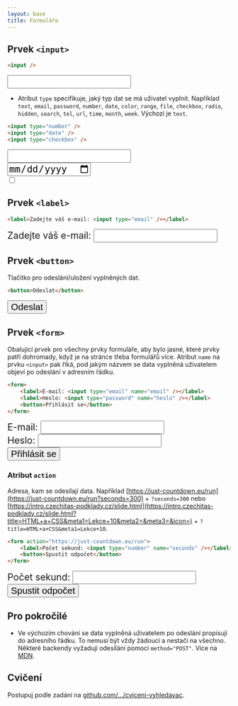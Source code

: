 ```yaml
---
layout: base
title: Formuláře
---
```


## Prvek `<input>`

```html
<input />
```

<input style="font-size: 1.5em;" />

- Atribut `type` specifikuje, jaký typ dat se má uživatel vyplnit. Například `text`, `email`, `password`, `number`, `date`, `color`, `range`, `file`, `checkbox`, `radio`, `hidden`, `search`, `tel`, `url`, `time`, `month`, `week`. Výchozí je `text`.

```html
<input type="number" />
<input type="date" />
<input type="checkbox" />
```

<input style="font-size: 1.5em;" type="number" /><br />
<input style="font-size: 1.5em;" type="date" /><br />
<input style="font-size: 1.5em;" type="checkbox" />

## Prvek `<label>`

```html
<label>Zadejte váš e-mail: <input type="email" /></label>
```

<label style="font-size: 1.5em;">Zadejte váš e-mail: <input type="email" style="font-size: inherit;" /></label>

## Prvek `<button>`

Tlačítko pro odeslání/uložení vyplněných dat.

```html
<button>Odeslat</button>
```

<button style="font-size: 1.5em;">Odeslat</button>

## Prvek `<form>`

Obalující prvek pro všechny prvky formuláře, aby bylo jasné, které prvky patří dohromady, když je na stránce třeba formulářů více. Atribut `name` na prvku `<input>` pak říká, pod jakým názvem se data vyplněná uživatelem objeví po odeslání v adresním řádku.

```html
<form>
	<label>E-mail: <input type="email" name="email" /></label>
	<label>Heslo: <input type="password" name="heslo" /></label>
	<button>Přihlásit se</button>
</form>
```

<form style="font-size: 1.5em;">
	<label style="display: block;">E-mail: <input type="email" name="email" style="font-size: inherit;" /></label>
	<label style="display: block;">Heslo: <input type="password" name="heslo" style="font-size: inherit;" /></label>
	<button style="font-size: inherit;">Přihlásit se</button>
</form>

### Atribut `action`

Adresa, kam se odesílají data. Například [https://just-countdown.eu/run](https://just-countdown.eu/run?seconds=300) + `?seconds=300` nebo [https://intro.czechitas-podklady.cz/slide.html](https://intro.czechitas-podklady.cz/slide.html?title=HTML+a+CSS&meta1=Lekce+10&meta2=&meta3=&icon=) + `?title=HTML+a+CSS&meta1=Lekce+10`.

```html
<form action="https://just-countdown.eu/run">
	<label>Počet sekund: <input type="number" name="seconds" /></label>
	<button>Spustit odpočet</button>
</form>
```

<form style="font-size: 1.5em;" action="https://just-countdown.eu/run">
	<label style="display: block;">Počet sekund: <input type="number" name="seconds" style="font-size: inherit;" /></label>
	<button style="font-size: inherit;">Spustit odpočet</button>
</form>

## Pro pokročilé

- Ve výchozím chování se data vyplněná uživatelem po odeslání propisují do adresního řádku. To nemusí být vždy žádoucí a nestačí na všechno. Některé backendy vyžadují odesílání pomocí `method="POST"`. Více na [MDN](https://developer.mozilla.org/en-US/docs/Web/HTML/Element/form#method).

## Cvičení

Postupuj podle zadání na [github.com/…/cviceni-vyhledavac](https://github.com/Czechitas-podklady-WEB/cviceni-vyhledavac).
